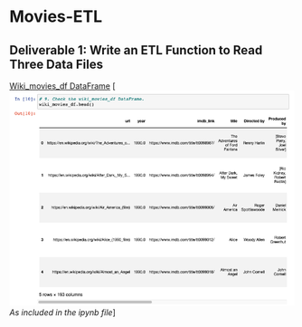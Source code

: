 # Movies-ETL

## Deliverable 1: Write an ETL Function to Read Three Data Files

<u>Wiki_movies_df DataFrame</u>
[![wiki_movies_df DataFrame Output](https://github.com/rommellmontenegro/Movies-ETL/blob/master/wiki_movies_df.head()_Output.png "Wiki_movies_df DataFrame")<br>
*As included in the ipynb file*]
